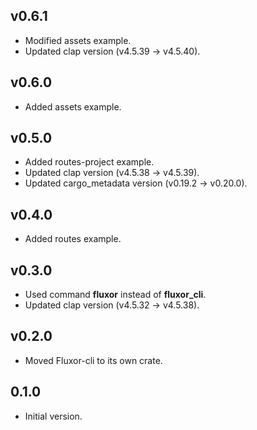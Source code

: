 ## v0.6.1

- Modified assets example.
- Updated clap version (v4.5.39 -> v4.5.40).

## v0.6.0

- Added assets example.

## v0.5.0

- Added routes-project example.
- Updated clap version (v4.5.38 -> v4.5.39).
- Updated cargo_metadata version (v0.19.2 -> v0.20.0).

## v0.4.0

- Added routes example.

## v0.3.0

- Used command **fluxor** instead of **fluxor_cli**.
- Updated clap version (v4.5.32 -> v4.5.38).

## v0.2.0

- Moved Fluxor-cli to its own crate.

## 0.1.0

- Initial version.